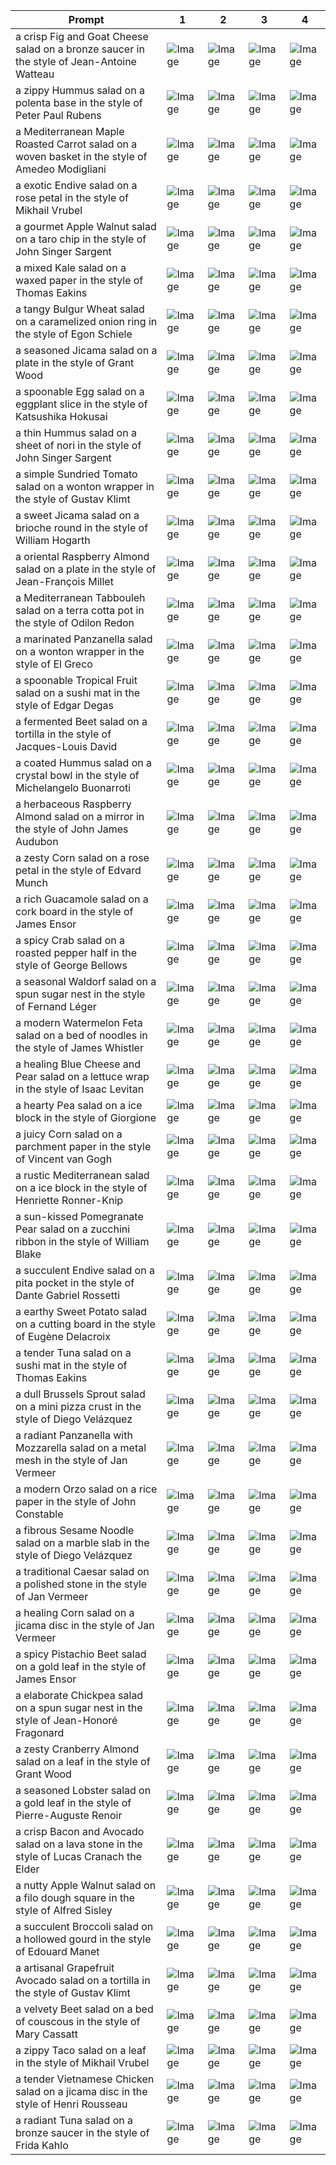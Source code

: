 | Prompt | 1 | 2 | 3 | 4 |
|-|-|-|-|-|
| a crisp Fig and Goat Cheese salad on a bronze saucer in the style of Jean-Antoine Watteau | ![Image](https://salad-benchmark-public-assets.s3.us-east-2.amazonaws.com/sdxl/39da815b-7759-45f3-8d40-806275a9ea6d-0.jpg) | ![Image](https://salad-benchmark-public-assets.s3.us-east-2.amazonaws.com/sdxl/39da815b-7759-45f3-8d40-806275a9ea6d-1.jpg) | ![Image](https://salad-benchmark-public-assets.s3.us-east-2.amazonaws.com/sdxl/39da815b-7759-45f3-8d40-806275a9ea6d-2.jpg) | ![Image](https://salad-benchmark-public-assets.s3.us-east-2.amazonaws.com/sdxl/39da815b-7759-45f3-8d40-806275a9ea6d-3.jpg) |
| a zippy Hummus salad on a polenta base in the style of Peter Paul Rubens | ![Image](https://salad-benchmark-public-assets.s3.us-east-2.amazonaws.com/sdxl/3e7f5ffb-55c7-4a50-9752-f0a72cd1eeaa-0.jpg) | ![Image](https://salad-benchmark-public-assets.s3.us-east-2.amazonaws.com/sdxl/3e7f5ffb-55c7-4a50-9752-f0a72cd1eeaa-1.jpg) | ![Image](https://salad-benchmark-public-assets.s3.us-east-2.amazonaws.com/sdxl/3e7f5ffb-55c7-4a50-9752-f0a72cd1eeaa-2.jpg) | ![Image](https://salad-benchmark-public-assets.s3.us-east-2.amazonaws.com/sdxl/3e7f5ffb-55c7-4a50-9752-f0a72cd1eeaa-3.jpg) |
| a Mediterranean Maple Roasted Carrot salad on a woven basket in the style of Amedeo Modigliani | ![Image](https://salad-benchmark-public-assets.s3.us-east-2.amazonaws.com/sdxl/0113283c-5715-4693-bf0f-f9810b04fb2c-0.jpg) | ![Image](https://salad-benchmark-public-assets.s3.us-east-2.amazonaws.com/sdxl/0113283c-5715-4693-bf0f-f9810b04fb2c-1.jpg) | ![Image](https://salad-benchmark-public-assets.s3.us-east-2.amazonaws.com/sdxl/0113283c-5715-4693-bf0f-f9810b04fb2c-2.jpg) | ![Image](https://salad-benchmark-public-assets.s3.us-east-2.amazonaws.com/sdxl/0113283c-5715-4693-bf0f-f9810b04fb2c-3.jpg) |
| a exotic Endive salad on a rose petal in the style of Mikhail Vrubel | ![Image](https://salad-benchmark-public-assets.s3.us-east-2.amazonaws.com/sdxl/d06b8185-eb23-40e2-abc3-c5fe7096b8d8-0.jpg) | ![Image](https://salad-benchmark-public-assets.s3.us-east-2.amazonaws.com/sdxl/d06b8185-eb23-40e2-abc3-c5fe7096b8d8-1.jpg) | ![Image](https://salad-benchmark-public-assets.s3.us-east-2.amazonaws.com/sdxl/d06b8185-eb23-40e2-abc3-c5fe7096b8d8-2.jpg) | ![Image](https://salad-benchmark-public-assets.s3.us-east-2.amazonaws.com/sdxl/d06b8185-eb23-40e2-abc3-c5fe7096b8d8-3.jpg) |
| a gourmet Apple Walnut salad on a taro chip in the style of John Singer Sargent | ![Image](https://salad-benchmark-public-assets.s3.us-east-2.amazonaws.com/sdxl/b9e17e57-93b2-4f0e-97e2-4bbc8b19a32b-0.jpg) | ![Image](https://salad-benchmark-public-assets.s3.us-east-2.amazonaws.com/sdxl/b9e17e57-93b2-4f0e-97e2-4bbc8b19a32b-1.jpg) | ![Image](https://salad-benchmark-public-assets.s3.us-east-2.amazonaws.com/sdxl/b9e17e57-93b2-4f0e-97e2-4bbc8b19a32b-2.jpg) | ![Image](https://salad-benchmark-public-assets.s3.us-east-2.amazonaws.com/sdxl/b9e17e57-93b2-4f0e-97e2-4bbc8b19a32b-3.jpg) |
| a mixed Kale salad on a waxed paper in the style of Thomas Eakins | ![Image](https://salad-benchmark-public-assets.s3.us-east-2.amazonaws.com/sdxl/7385108a-71a1-4da2-a742-b203fc2cff05-0.jpg) | ![Image](https://salad-benchmark-public-assets.s3.us-east-2.amazonaws.com/sdxl/7385108a-71a1-4da2-a742-b203fc2cff05-1.jpg) | ![Image](https://salad-benchmark-public-assets.s3.us-east-2.amazonaws.com/sdxl/7385108a-71a1-4da2-a742-b203fc2cff05-2.jpg) | ![Image](https://salad-benchmark-public-assets.s3.us-east-2.amazonaws.com/sdxl/7385108a-71a1-4da2-a742-b203fc2cff05-3.jpg) |
| a tangy Bulgur Wheat salad on a caramelized onion ring in the style of Egon Schiele | ![Image](https://salad-benchmark-public-assets.s3.us-east-2.amazonaws.com/sdxl/a6fa4303-94b3-447e-bf1c-6aa4b68d02e2-0.jpg) | ![Image](https://salad-benchmark-public-assets.s3.us-east-2.amazonaws.com/sdxl/a6fa4303-94b3-447e-bf1c-6aa4b68d02e2-1.jpg) | ![Image](https://salad-benchmark-public-assets.s3.us-east-2.amazonaws.com/sdxl/a6fa4303-94b3-447e-bf1c-6aa4b68d02e2-2.jpg) | ![Image](https://salad-benchmark-public-assets.s3.us-east-2.amazonaws.com/sdxl/a6fa4303-94b3-447e-bf1c-6aa4b68d02e2-3.jpg) |
| a seasoned Jicama salad on a plate in the style of Grant Wood | ![Image](https://salad-benchmark-public-assets.s3.us-east-2.amazonaws.com/sdxl/f3ddc673-da81-42e9-ae5b-bbd24f45777d-0.jpg) | ![Image](https://salad-benchmark-public-assets.s3.us-east-2.amazonaws.com/sdxl/f3ddc673-da81-42e9-ae5b-bbd24f45777d-1.jpg) | ![Image](https://salad-benchmark-public-assets.s3.us-east-2.amazonaws.com/sdxl/f3ddc673-da81-42e9-ae5b-bbd24f45777d-2.jpg) | ![Image](https://salad-benchmark-public-assets.s3.us-east-2.amazonaws.com/sdxl/f3ddc673-da81-42e9-ae5b-bbd24f45777d-3.jpg) |
| a spoonable Egg salad on a eggplant slice in the style of Katsushika Hokusai | ![Image](https://salad-benchmark-public-assets.s3.us-east-2.amazonaws.com/sdxl/84239425-9eb6-4922-8bb7-cdc33d2559a6-0.jpg) | ![Image](https://salad-benchmark-public-assets.s3.us-east-2.amazonaws.com/sdxl/84239425-9eb6-4922-8bb7-cdc33d2559a6-1.jpg) | ![Image](https://salad-benchmark-public-assets.s3.us-east-2.amazonaws.com/sdxl/84239425-9eb6-4922-8bb7-cdc33d2559a6-2.jpg) | ![Image](https://salad-benchmark-public-assets.s3.us-east-2.amazonaws.com/sdxl/84239425-9eb6-4922-8bb7-cdc33d2559a6-3.jpg) |
| a thin Hummus salad on a sheet of nori in the style of John Singer Sargent | ![Image](https://salad-benchmark-public-assets.s3.us-east-2.amazonaws.com/sdxl/790af562-7e7f-47b5-8cf8-6a7eb72032fb-0.jpg) | ![Image](https://salad-benchmark-public-assets.s3.us-east-2.amazonaws.com/sdxl/790af562-7e7f-47b5-8cf8-6a7eb72032fb-1.jpg) | ![Image](https://salad-benchmark-public-assets.s3.us-east-2.amazonaws.com/sdxl/790af562-7e7f-47b5-8cf8-6a7eb72032fb-2.jpg) | ![Image](https://salad-benchmark-public-assets.s3.us-east-2.amazonaws.com/sdxl/790af562-7e7f-47b5-8cf8-6a7eb72032fb-3.jpg) |
| a simple Sundried Tomato salad on a wonton wrapper in the style of Gustav Klimt | ![Image](https://salad-benchmark-public-assets.s3.us-east-2.amazonaws.com/sdxl/d6ccab27-7e57-490f-a5e2-49d289131780-0.jpg) | ![Image](https://salad-benchmark-public-assets.s3.us-east-2.amazonaws.com/sdxl/d6ccab27-7e57-490f-a5e2-49d289131780-1.jpg) | ![Image](https://salad-benchmark-public-assets.s3.us-east-2.amazonaws.com/sdxl/d6ccab27-7e57-490f-a5e2-49d289131780-2.jpg) | ![Image](https://salad-benchmark-public-assets.s3.us-east-2.amazonaws.com/sdxl/d6ccab27-7e57-490f-a5e2-49d289131780-3.jpg) |
| a sweet Jicama salad on a brioche round in the style of William Hogarth | ![Image](https://salad-benchmark-public-assets.s3.us-east-2.amazonaws.com/sdxl/7fc0166d-713f-4b36-8a51-8d5e66429320-0.jpg) | ![Image](https://salad-benchmark-public-assets.s3.us-east-2.amazonaws.com/sdxl/7fc0166d-713f-4b36-8a51-8d5e66429320-1.jpg) | ![Image](https://salad-benchmark-public-assets.s3.us-east-2.amazonaws.com/sdxl/7fc0166d-713f-4b36-8a51-8d5e66429320-2.jpg) | ![Image](https://salad-benchmark-public-assets.s3.us-east-2.amazonaws.com/sdxl/7fc0166d-713f-4b36-8a51-8d5e66429320-3.jpg) |
| a oriental Raspberry Almond salad on a plate in the style of Jean-François Millet | ![Image](https://salad-benchmark-public-assets.s3.us-east-2.amazonaws.com/sdxl/b63d4b6d-949b-4948-8131-45bdf7e8ee74-0.jpg) | ![Image](https://salad-benchmark-public-assets.s3.us-east-2.amazonaws.com/sdxl/b63d4b6d-949b-4948-8131-45bdf7e8ee74-1.jpg) | ![Image](https://salad-benchmark-public-assets.s3.us-east-2.amazonaws.com/sdxl/b63d4b6d-949b-4948-8131-45bdf7e8ee74-2.jpg) | ![Image](https://salad-benchmark-public-assets.s3.us-east-2.amazonaws.com/sdxl/b63d4b6d-949b-4948-8131-45bdf7e8ee74-3.jpg) |
| a Mediterranean Tabbouleh salad on a terra cotta pot in the style of Odilon Redon | ![Image](https://salad-benchmark-public-assets.s3.us-east-2.amazonaws.com/sdxl/7da51be9-9ed2-4cec-b902-a07f379bd854-0.jpg) | ![Image](https://salad-benchmark-public-assets.s3.us-east-2.amazonaws.com/sdxl/7da51be9-9ed2-4cec-b902-a07f379bd854-1.jpg) | ![Image](https://salad-benchmark-public-assets.s3.us-east-2.amazonaws.com/sdxl/7da51be9-9ed2-4cec-b902-a07f379bd854-2.jpg) | ![Image](https://salad-benchmark-public-assets.s3.us-east-2.amazonaws.com/sdxl/7da51be9-9ed2-4cec-b902-a07f379bd854-3.jpg) |
| a marinated Panzanella salad on a wonton wrapper in the style of El Greco | ![Image](https://salad-benchmark-public-assets.s3.us-east-2.amazonaws.com/sdxl/64780ce8-6dea-42c5-80b6-56cb4caab43f-0.jpg) | ![Image](https://salad-benchmark-public-assets.s3.us-east-2.amazonaws.com/sdxl/64780ce8-6dea-42c5-80b6-56cb4caab43f-1.jpg) | ![Image](https://salad-benchmark-public-assets.s3.us-east-2.amazonaws.com/sdxl/64780ce8-6dea-42c5-80b6-56cb4caab43f-2.jpg) | ![Image](https://salad-benchmark-public-assets.s3.us-east-2.amazonaws.com/sdxl/64780ce8-6dea-42c5-80b6-56cb4caab43f-3.jpg) |
| a spoonable Tropical Fruit salad on a sushi mat in the style of Edgar Degas | ![Image](https://salad-benchmark-public-assets.s3.us-east-2.amazonaws.com/sdxl/8fd9238b-fa18-4c55-b4c1-691b2cdbb42a-0.jpg) | ![Image](https://salad-benchmark-public-assets.s3.us-east-2.amazonaws.com/sdxl/8fd9238b-fa18-4c55-b4c1-691b2cdbb42a-1.jpg) | ![Image](https://salad-benchmark-public-assets.s3.us-east-2.amazonaws.com/sdxl/8fd9238b-fa18-4c55-b4c1-691b2cdbb42a-2.jpg) | ![Image](https://salad-benchmark-public-assets.s3.us-east-2.amazonaws.com/sdxl/8fd9238b-fa18-4c55-b4c1-691b2cdbb42a-3.jpg) |
| a fermented Beet salad on a tortilla in the style of Jacques-Louis David | ![Image](https://salad-benchmark-public-assets.s3.us-east-2.amazonaws.com/sdxl/0335badc-c4a3-4c0f-97ff-3a9af115eb3b-0.jpg) | ![Image](https://salad-benchmark-public-assets.s3.us-east-2.amazonaws.com/sdxl/0335badc-c4a3-4c0f-97ff-3a9af115eb3b-1.jpg) | ![Image](https://salad-benchmark-public-assets.s3.us-east-2.amazonaws.com/sdxl/0335badc-c4a3-4c0f-97ff-3a9af115eb3b-2.jpg) | ![Image](https://salad-benchmark-public-assets.s3.us-east-2.amazonaws.com/sdxl/0335badc-c4a3-4c0f-97ff-3a9af115eb3b-3.jpg) |
| a coated Hummus salad on a crystal bowl in the style of Michelangelo Buonarroti | ![Image](https://salad-benchmark-public-assets.s3.us-east-2.amazonaws.com/sdxl/b6ec0c93-b579-4043-8abb-c45bc9e25005-0.jpg) | ![Image](https://salad-benchmark-public-assets.s3.us-east-2.amazonaws.com/sdxl/b6ec0c93-b579-4043-8abb-c45bc9e25005-1.jpg) | ![Image](https://salad-benchmark-public-assets.s3.us-east-2.amazonaws.com/sdxl/b6ec0c93-b579-4043-8abb-c45bc9e25005-2.jpg) | ![Image](https://salad-benchmark-public-assets.s3.us-east-2.amazonaws.com/sdxl/b6ec0c93-b579-4043-8abb-c45bc9e25005-3.jpg) |
| a herbaceous Raspberry Almond salad on a mirror in the style of John James Audubon | ![Image](https://salad-benchmark-public-assets.s3.us-east-2.amazonaws.com/sdxl/abb231a7-7f4f-4dba-9f2b-90fc6971c57c-0.jpg) | ![Image](https://salad-benchmark-public-assets.s3.us-east-2.amazonaws.com/sdxl/abb231a7-7f4f-4dba-9f2b-90fc6971c57c-1.jpg) | ![Image](https://salad-benchmark-public-assets.s3.us-east-2.amazonaws.com/sdxl/abb231a7-7f4f-4dba-9f2b-90fc6971c57c-2.jpg) | ![Image](https://salad-benchmark-public-assets.s3.us-east-2.amazonaws.com/sdxl/abb231a7-7f4f-4dba-9f2b-90fc6971c57c-3.jpg) |
| a zesty Corn salad on a rose petal in the style of Edvard Munch | ![Image](https://salad-benchmark-public-assets.s3.us-east-2.amazonaws.com/sdxl/2fed04af-8f2e-4282-9f56-dc69dd723e12-0.jpg) | ![Image](https://salad-benchmark-public-assets.s3.us-east-2.amazonaws.com/sdxl/2fed04af-8f2e-4282-9f56-dc69dd723e12-1.jpg) | ![Image](https://salad-benchmark-public-assets.s3.us-east-2.amazonaws.com/sdxl/2fed04af-8f2e-4282-9f56-dc69dd723e12-2.jpg) | ![Image](https://salad-benchmark-public-assets.s3.us-east-2.amazonaws.com/sdxl/2fed04af-8f2e-4282-9f56-dc69dd723e12-3.jpg) |
| a rich Guacamole salad on a cork board in the style of James Ensor | ![Image](https://salad-benchmark-public-assets.s3.us-east-2.amazonaws.com/sdxl/841bf135-5921-4900-a296-7ab500e19375-0.jpg) | ![Image](https://salad-benchmark-public-assets.s3.us-east-2.amazonaws.com/sdxl/841bf135-5921-4900-a296-7ab500e19375-1.jpg) | ![Image](https://salad-benchmark-public-assets.s3.us-east-2.amazonaws.com/sdxl/841bf135-5921-4900-a296-7ab500e19375-2.jpg) | ![Image](https://salad-benchmark-public-assets.s3.us-east-2.amazonaws.com/sdxl/841bf135-5921-4900-a296-7ab500e19375-3.jpg) |
| a spicy Crab salad on a roasted pepper half in the style of George Bellows | ![Image](https://salad-benchmark-public-assets.s3.us-east-2.amazonaws.com/sdxl/22311dee-6f09-402d-9d08-cd9afbe8610e-0.jpg) | ![Image](https://salad-benchmark-public-assets.s3.us-east-2.amazonaws.com/sdxl/22311dee-6f09-402d-9d08-cd9afbe8610e-1.jpg) | ![Image](https://salad-benchmark-public-assets.s3.us-east-2.amazonaws.com/sdxl/22311dee-6f09-402d-9d08-cd9afbe8610e-2.jpg) | ![Image](https://salad-benchmark-public-assets.s3.us-east-2.amazonaws.com/sdxl/22311dee-6f09-402d-9d08-cd9afbe8610e-3.jpg) |
| a seasonal Waldorf salad on a spun sugar nest in the style of Fernand Léger | ![Image](https://salad-benchmark-public-assets.s3.us-east-2.amazonaws.com/sdxl/cb80b8a2-2a8c-4707-8897-715d44be3157-0.jpg) | ![Image](https://salad-benchmark-public-assets.s3.us-east-2.amazonaws.com/sdxl/cb80b8a2-2a8c-4707-8897-715d44be3157-1.jpg) | ![Image](https://salad-benchmark-public-assets.s3.us-east-2.amazonaws.com/sdxl/cb80b8a2-2a8c-4707-8897-715d44be3157-2.jpg) | ![Image](https://salad-benchmark-public-assets.s3.us-east-2.amazonaws.com/sdxl/cb80b8a2-2a8c-4707-8897-715d44be3157-3.jpg) |
| a modern Watermelon Feta salad on a bed of noodles in the style of James Whistler | ![Image](https://salad-benchmark-public-assets.s3.us-east-2.amazonaws.com/sdxl/68a8c21b-116e-4e48-ad08-9b29c79c37d3-0.jpg) | ![Image](https://salad-benchmark-public-assets.s3.us-east-2.amazonaws.com/sdxl/68a8c21b-116e-4e48-ad08-9b29c79c37d3-1.jpg) | ![Image](https://salad-benchmark-public-assets.s3.us-east-2.amazonaws.com/sdxl/68a8c21b-116e-4e48-ad08-9b29c79c37d3-2.jpg) | ![Image](https://salad-benchmark-public-assets.s3.us-east-2.amazonaws.com/sdxl/68a8c21b-116e-4e48-ad08-9b29c79c37d3-3.jpg) |
| a healing Blue Cheese and Pear salad on a lettuce wrap in the style of Isaac Levitan | ![Image](https://salad-benchmark-public-assets.s3.us-east-2.amazonaws.com/sdxl/4f4151f2-635e-4f4b-becb-1c66dfef3eed-0.jpg) | ![Image](https://salad-benchmark-public-assets.s3.us-east-2.amazonaws.com/sdxl/4f4151f2-635e-4f4b-becb-1c66dfef3eed-1.jpg) | ![Image](https://salad-benchmark-public-assets.s3.us-east-2.amazonaws.com/sdxl/4f4151f2-635e-4f4b-becb-1c66dfef3eed-2.jpg) | ![Image](https://salad-benchmark-public-assets.s3.us-east-2.amazonaws.com/sdxl/4f4151f2-635e-4f4b-becb-1c66dfef3eed-3.jpg) |
| a hearty Pea salad on a ice block in the style of Giorgione | ![Image](https://salad-benchmark-public-assets.s3.us-east-2.amazonaws.com/sdxl/04e3ca77-a850-4055-adc0-ef015f5c7741-0.jpg) | ![Image](https://salad-benchmark-public-assets.s3.us-east-2.amazonaws.com/sdxl/04e3ca77-a850-4055-adc0-ef015f5c7741-1.jpg) | ![Image](https://salad-benchmark-public-assets.s3.us-east-2.amazonaws.com/sdxl/04e3ca77-a850-4055-adc0-ef015f5c7741-2.jpg) | ![Image](https://salad-benchmark-public-assets.s3.us-east-2.amazonaws.com/sdxl/04e3ca77-a850-4055-adc0-ef015f5c7741-3.jpg) |
| a juicy Corn salad on a parchment paper in the style of Vincent van Gogh | ![Image](https://salad-benchmark-public-assets.s3.us-east-2.amazonaws.com/sdxl/095b8c7f-7b3d-4eea-803a-934187aef79b-0.jpg) | ![Image](https://salad-benchmark-public-assets.s3.us-east-2.amazonaws.com/sdxl/095b8c7f-7b3d-4eea-803a-934187aef79b-1.jpg) | ![Image](https://salad-benchmark-public-assets.s3.us-east-2.amazonaws.com/sdxl/095b8c7f-7b3d-4eea-803a-934187aef79b-2.jpg) | ![Image](https://salad-benchmark-public-assets.s3.us-east-2.amazonaws.com/sdxl/095b8c7f-7b3d-4eea-803a-934187aef79b-3.jpg) |
| a rustic Mediterranean salad on a ice block in the style of Henriette Ronner-Knip | ![Image](https://salad-benchmark-public-assets.s3.us-east-2.amazonaws.com/sdxl/58855040-70d4-4781-901c-dc3df6014878-0.jpg) | ![Image](https://salad-benchmark-public-assets.s3.us-east-2.amazonaws.com/sdxl/58855040-70d4-4781-901c-dc3df6014878-1.jpg) | ![Image](https://salad-benchmark-public-assets.s3.us-east-2.amazonaws.com/sdxl/58855040-70d4-4781-901c-dc3df6014878-2.jpg) | ![Image](https://salad-benchmark-public-assets.s3.us-east-2.amazonaws.com/sdxl/58855040-70d4-4781-901c-dc3df6014878-3.jpg) |
| a sun-kissed Pomegranate Pear salad on a zucchini ribbon in the style of William Blake | ![Image](https://salad-benchmark-public-assets.s3.us-east-2.amazonaws.com/sdxl/920e70cf-99bd-4c50-bf13-78486e3ecfde-0.jpg) | ![Image](https://salad-benchmark-public-assets.s3.us-east-2.amazonaws.com/sdxl/920e70cf-99bd-4c50-bf13-78486e3ecfde-1.jpg) | ![Image](https://salad-benchmark-public-assets.s3.us-east-2.amazonaws.com/sdxl/920e70cf-99bd-4c50-bf13-78486e3ecfde-2.jpg) | ![Image](https://salad-benchmark-public-assets.s3.us-east-2.amazonaws.com/sdxl/920e70cf-99bd-4c50-bf13-78486e3ecfde-3.jpg) |
| a succulent Endive salad on a pita pocket in the style of Dante Gabriel Rossetti | ![Image](https://salad-benchmark-public-assets.s3.us-east-2.amazonaws.com/sdxl/2967f247-f3eb-4bcf-aac6-4efcaca32ba3-0.jpg) | ![Image](https://salad-benchmark-public-assets.s3.us-east-2.amazonaws.com/sdxl/2967f247-f3eb-4bcf-aac6-4efcaca32ba3-1.jpg) | ![Image](https://salad-benchmark-public-assets.s3.us-east-2.amazonaws.com/sdxl/2967f247-f3eb-4bcf-aac6-4efcaca32ba3-2.jpg) | ![Image](https://salad-benchmark-public-assets.s3.us-east-2.amazonaws.com/sdxl/2967f247-f3eb-4bcf-aac6-4efcaca32ba3-3.jpg) |
| a earthy Sweet Potato salad on a cutting board in the style of Eugène Delacroix | ![Image](https://salad-benchmark-public-assets.s3.us-east-2.amazonaws.com/sdxl/31360a41-10ce-41d3-96e3-11202dae5161-0.jpg) | ![Image](https://salad-benchmark-public-assets.s3.us-east-2.amazonaws.com/sdxl/31360a41-10ce-41d3-96e3-11202dae5161-1.jpg) | ![Image](https://salad-benchmark-public-assets.s3.us-east-2.amazonaws.com/sdxl/31360a41-10ce-41d3-96e3-11202dae5161-2.jpg) | ![Image](https://salad-benchmark-public-assets.s3.us-east-2.amazonaws.com/sdxl/31360a41-10ce-41d3-96e3-11202dae5161-3.jpg) |
| a tender Tuna salad on a sushi mat in the style of Thomas Eakins | ![Image](https://salad-benchmark-public-assets.s3.us-east-2.amazonaws.com/sdxl/89570086-835c-48e4-bfc6-9e21ee6cb03b-0.jpg) | ![Image](https://salad-benchmark-public-assets.s3.us-east-2.amazonaws.com/sdxl/89570086-835c-48e4-bfc6-9e21ee6cb03b-1.jpg) | ![Image](https://salad-benchmark-public-assets.s3.us-east-2.amazonaws.com/sdxl/89570086-835c-48e4-bfc6-9e21ee6cb03b-2.jpg) | ![Image](https://salad-benchmark-public-assets.s3.us-east-2.amazonaws.com/sdxl/89570086-835c-48e4-bfc6-9e21ee6cb03b-3.jpg) |
| a dull Brussels Sprout salad on a mini pizza crust in the style of Diego Velázquez | ![Image](https://salad-benchmark-public-assets.s3.us-east-2.amazonaws.com/sdxl/df3085fe-98f2-4be4-a1a9-c63c4c7b615f-0.jpg) | ![Image](https://salad-benchmark-public-assets.s3.us-east-2.amazonaws.com/sdxl/df3085fe-98f2-4be4-a1a9-c63c4c7b615f-1.jpg) | ![Image](https://salad-benchmark-public-assets.s3.us-east-2.amazonaws.com/sdxl/df3085fe-98f2-4be4-a1a9-c63c4c7b615f-2.jpg) | ![Image](https://salad-benchmark-public-assets.s3.us-east-2.amazonaws.com/sdxl/df3085fe-98f2-4be4-a1a9-c63c4c7b615f-3.jpg) |
| a radiant Panzanella with Mozzarella salad on a metal mesh in the style of Jan Vermeer | ![Image](https://salad-benchmark-public-assets.s3.us-east-2.amazonaws.com/sdxl/2470e19e-a6b5-45a9-9458-8b5452d3058e-0.jpg) | ![Image](https://salad-benchmark-public-assets.s3.us-east-2.amazonaws.com/sdxl/2470e19e-a6b5-45a9-9458-8b5452d3058e-1.jpg) | ![Image](https://salad-benchmark-public-assets.s3.us-east-2.amazonaws.com/sdxl/2470e19e-a6b5-45a9-9458-8b5452d3058e-2.jpg) | ![Image](https://salad-benchmark-public-assets.s3.us-east-2.amazonaws.com/sdxl/2470e19e-a6b5-45a9-9458-8b5452d3058e-3.jpg) |
| a modern Orzo salad on a rice paper in the style of John Constable | ![Image](https://salad-benchmark-public-assets.s3.us-east-2.amazonaws.com/sdxl/ae46aae4-62a1-41e3-ae1a-caccc65917d8-0.jpg) | ![Image](https://salad-benchmark-public-assets.s3.us-east-2.amazonaws.com/sdxl/ae46aae4-62a1-41e3-ae1a-caccc65917d8-1.jpg) | ![Image](https://salad-benchmark-public-assets.s3.us-east-2.amazonaws.com/sdxl/ae46aae4-62a1-41e3-ae1a-caccc65917d8-2.jpg) | ![Image](https://salad-benchmark-public-assets.s3.us-east-2.amazonaws.com/sdxl/ae46aae4-62a1-41e3-ae1a-caccc65917d8-3.jpg) |
| a fibrous Sesame Noodle salad on a marble slab in the style of Diego Velázquez | ![Image](https://salad-benchmark-public-assets.s3.us-east-2.amazonaws.com/sdxl/6ad62e80-7825-4293-ba18-476fc0d67b97-0.jpg) | ![Image](https://salad-benchmark-public-assets.s3.us-east-2.amazonaws.com/sdxl/6ad62e80-7825-4293-ba18-476fc0d67b97-1.jpg) | ![Image](https://salad-benchmark-public-assets.s3.us-east-2.amazonaws.com/sdxl/6ad62e80-7825-4293-ba18-476fc0d67b97-2.jpg) | ![Image](https://salad-benchmark-public-assets.s3.us-east-2.amazonaws.com/sdxl/6ad62e80-7825-4293-ba18-476fc0d67b97-3.jpg) |
| a traditional Caesar salad on a polished stone in the style of Jan Vermeer | ![Image](https://salad-benchmark-public-assets.s3.us-east-2.amazonaws.com/sdxl/a525873f-b743-4be3-b9db-607555dc6bdc-0.jpg) | ![Image](https://salad-benchmark-public-assets.s3.us-east-2.amazonaws.com/sdxl/a525873f-b743-4be3-b9db-607555dc6bdc-1.jpg) | ![Image](https://salad-benchmark-public-assets.s3.us-east-2.amazonaws.com/sdxl/a525873f-b743-4be3-b9db-607555dc6bdc-2.jpg) | ![Image](https://salad-benchmark-public-assets.s3.us-east-2.amazonaws.com/sdxl/a525873f-b743-4be3-b9db-607555dc6bdc-3.jpg) |
| a healing Corn salad on a jicama disc in the style of Jan Vermeer | ![Image](https://salad-benchmark-public-assets.s3.us-east-2.amazonaws.com/sdxl/5e5415bf-20f6-462b-9f91-07499edc09d3-0.jpg) | ![Image](https://salad-benchmark-public-assets.s3.us-east-2.amazonaws.com/sdxl/5e5415bf-20f6-462b-9f91-07499edc09d3-1.jpg) | ![Image](https://salad-benchmark-public-assets.s3.us-east-2.amazonaws.com/sdxl/5e5415bf-20f6-462b-9f91-07499edc09d3-2.jpg) | ![Image](https://salad-benchmark-public-assets.s3.us-east-2.amazonaws.com/sdxl/5e5415bf-20f6-462b-9f91-07499edc09d3-3.jpg) |
| a spicy Pistachio Beet salad on a gold leaf in the style of James Ensor | ![Image](https://salad-benchmark-public-assets.s3.us-east-2.amazonaws.com/sdxl/d8d592bf-a524-4a13-977f-1a56d5ccb742-0.jpg) | ![Image](https://salad-benchmark-public-assets.s3.us-east-2.amazonaws.com/sdxl/d8d592bf-a524-4a13-977f-1a56d5ccb742-1.jpg) | ![Image](https://salad-benchmark-public-assets.s3.us-east-2.amazonaws.com/sdxl/d8d592bf-a524-4a13-977f-1a56d5ccb742-2.jpg) | ![Image](https://salad-benchmark-public-assets.s3.us-east-2.amazonaws.com/sdxl/d8d592bf-a524-4a13-977f-1a56d5ccb742-3.jpg) |
| a elaborate Chickpea salad on a spun sugar nest in the style of Jean-Honoré Fragonard | ![Image](https://salad-benchmark-public-assets.s3.us-east-2.amazonaws.com/sdxl/6bcbea94-2a15-45f1-a82e-6853511f4906-0.jpg) | ![Image](https://salad-benchmark-public-assets.s3.us-east-2.amazonaws.com/sdxl/6bcbea94-2a15-45f1-a82e-6853511f4906-1.jpg) | ![Image](https://salad-benchmark-public-assets.s3.us-east-2.amazonaws.com/sdxl/6bcbea94-2a15-45f1-a82e-6853511f4906-2.jpg) | ![Image](https://salad-benchmark-public-assets.s3.us-east-2.amazonaws.com/sdxl/6bcbea94-2a15-45f1-a82e-6853511f4906-3.jpg) |
| a zesty Cranberry Almond salad on a leaf in the style of Grant Wood | ![Image](https://salad-benchmark-public-assets.s3.us-east-2.amazonaws.com/sdxl/612dbdd3-3cf7-4d33-ba0d-ba1115620be9-0.jpg) | ![Image](https://salad-benchmark-public-assets.s3.us-east-2.amazonaws.com/sdxl/612dbdd3-3cf7-4d33-ba0d-ba1115620be9-1.jpg) | ![Image](https://salad-benchmark-public-assets.s3.us-east-2.amazonaws.com/sdxl/612dbdd3-3cf7-4d33-ba0d-ba1115620be9-2.jpg) | ![Image](https://salad-benchmark-public-assets.s3.us-east-2.amazonaws.com/sdxl/612dbdd3-3cf7-4d33-ba0d-ba1115620be9-3.jpg) |
| a seasoned Lobster salad on a gold leaf in the style of Pierre-Auguste Renoir | ![Image](https://salad-benchmark-public-assets.s3.us-east-2.amazonaws.com/sdxl/558c74ce-2f88-4ccd-9a99-cc8ded6c7a2e-0.jpg) | ![Image](https://salad-benchmark-public-assets.s3.us-east-2.amazonaws.com/sdxl/558c74ce-2f88-4ccd-9a99-cc8ded6c7a2e-1.jpg) | ![Image](https://salad-benchmark-public-assets.s3.us-east-2.amazonaws.com/sdxl/558c74ce-2f88-4ccd-9a99-cc8ded6c7a2e-2.jpg) | ![Image](https://salad-benchmark-public-assets.s3.us-east-2.amazonaws.com/sdxl/558c74ce-2f88-4ccd-9a99-cc8ded6c7a2e-3.jpg) |
| a crisp Bacon and Avocado salad on a lava stone in the style of Lucas Cranach the Elder | ![Image](https://salad-benchmark-public-assets.s3.us-east-2.amazonaws.com/sdxl/89489547-503d-45ed-9265-c11589aab089-0.jpg) | ![Image](https://salad-benchmark-public-assets.s3.us-east-2.amazonaws.com/sdxl/89489547-503d-45ed-9265-c11589aab089-1.jpg) | ![Image](https://salad-benchmark-public-assets.s3.us-east-2.amazonaws.com/sdxl/89489547-503d-45ed-9265-c11589aab089-2.jpg) | ![Image](https://salad-benchmark-public-assets.s3.us-east-2.amazonaws.com/sdxl/89489547-503d-45ed-9265-c11589aab089-3.jpg) |
| a nutty Apple Walnut salad on a filo dough square in the style of Alfred Sisley | ![Image](https://salad-benchmark-public-assets.s3.us-east-2.amazonaws.com/sdxl/4ffe0d98-fc99-4e6b-8042-5ae3116480ac-0.jpg) | ![Image](https://salad-benchmark-public-assets.s3.us-east-2.amazonaws.com/sdxl/4ffe0d98-fc99-4e6b-8042-5ae3116480ac-1.jpg) | ![Image](https://salad-benchmark-public-assets.s3.us-east-2.amazonaws.com/sdxl/4ffe0d98-fc99-4e6b-8042-5ae3116480ac-2.jpg) | ![Image](https://salad-benchmark-public-assets.s3.us-east-2.amazonaws.com/sdxl/4ffe0d98-fc99-4e6b-8042-5ae3116480ac-3.jpg) |
| a succulent Broccoli salad on a hollowed gourd in the style of Edouard Manet | ![Image](https://salad-benchmark-public-assets.s3.us-east-2.amazonaws.com/sdxl/46abb104-7449-4834-924e-90900acada66-0.jpg) | ![Image](https://salad-benchmark-public-assets.s3.us-east-2.amazonaws.com/sdxl/46abb104-7449-4834-924e-90900acada66-1.jpg) | ![Image](https://salad-benchmark-public-assets.s3.us-east-2.amazonaws.com/sdxl/46abb104-7449-4834-924e-90900acada66-2.jpg) | ![Image](https://salad-benchmark-public-assets.s3.us-east-2.amazonaws.com/sdxl/46abb104-7449-4834-924e-90900acada66-3.jpg) |
| a artisanal Grapefruit Avocado salad on a tortilla in the style of Gustav Klimt | ![Image](https://salad-benchmark-public-assets.s3.us-east-2.amazonaws.com/sdxl/4e08e0c1-5a4c-4f57-8c0b-eeb6925e1c6d-0.jpg) | ![Image](https://salad-benchmark-public-assets.s3.us-east-2.amazonaws.com/sdxl/4e08e0c1-5a4c-4f57-8c0b-eeb6925e1c6d-1.jpg) | ![Image](https://salad-benchmark-public-assets.s3.us-east-2.amazonaws.com/sdxl/4e08e0c1-5a4c-4f57-8c0b-eeb6925e1c6d-2.jpg) | ![Image](https://salad-benchmark-public-assets.s3.us-east-2.amazonaws.com/sdxl/4e08e0c1-5a4c-4f57-8c0b-eeb6925e1c6d-3.jpg) |
| a velvety Beet salad on a bed of couscous in the style of Mary Cassatt | ![Image](https://salad-benchmark-public-assets.s3.us-east-2.amazonaws.com/sdxl/1dbd96b7-3e91-418a-a911-8de56044f4e3-0.jpg) | ![Image](https://salad-benchmark-public-assets.s3.us-east-2.amazonaws.com/sdxl/1dbd96b7-3e91-418a-a911-8de56044f4e3-1.jpg) | ![Image](https://salad-benchmark-public-assets.s3.us-east-2.amazonaws.com/sdxl/1dbd96b7-3e91-418a-a911-8de56044f4e3-2.jpg) | ![Image](https://salad-benchmark-public-assets.s3.us-east-2.amazonaws.com/sdxl/1dbd96b7-3e91-418a-a911-8de56044f4e3-3.jpg) |
| a zippy Taco salad on a leaf in the style of Mikhail Vrubel | ![Image](https://salad-benchmark-public-assets.s3.us-east-2.amazonaws.com/sdxl/d6cbec12-363f-4e8a-9655-685b3c19d56a-0.jpg) | ![Image](https://salad-benchmark-public-assets.s3.us-east-2.amazonaws.com/sdxl/d6cbec12-363f-4e8a-9655-685b3c19d56a-1.jpg) | ![Image](https://salad-benchmark-public-assets.s3.us-east-2.amazonaws.com/sdxl/d6cbec12-363f-4e8a-9655-685b3c19d56a-2.jpg) | ![Image](https://salad-benchmark-public-assets.s3.us-east-2.amazonaws.com/sdxl/d6cbec12-363f-4e8a-9655-685b3c19d56a-3.jpg) |
| a tender Vietnamese Chicken salad on a jicama disc in the style of Henri Rousseau | ![Image](https://salad-benchmark-public-assets.s3.us-east-2.amazonaws.com/sdxl/ebb4dc60-b2ad-40cc-beff-166b4956ff27-0.jpg) | ![Image](https://salad-benchmark-public-assets.s3.us-east-2.amazonaws.com/sdxl/ebb4dc60-b2ad-40cc-beff-166b4956ff27-1.jpg) | ![Image](https://salad-benchmark-public-assets.s3.us-east-2.amazonaws.com/sdxl/ebb4dc60-b2ad-40cc-beff-166b4956ff27-2.jpg) | ![Image](https://salad-benchmark-public-assets.s3.us-east-2.amazonaws.com/sdxl/ebb4dc60-b2ad-40cc-beff-166b4956ff27-3.jpg) |
| a radiant Tuna salad on a bronze saucer in the style of Frida Kahlo | ![Image](https://salad-benchmark-public-assets.s3.us-east-2.amazonaws.com/sdxl/10c6add7-d675-428a-a31c-7974b42fa19e-0.jpg) | ![Image](https://salad-benchmark-public-assets.s3.us-east-2.amazonaws.com/sdxl/10c6add7-d675-428a-a31c-7974b42fa19e-1.jpg) | ![Image](https://salad-benchmark-public-assets.s3.us-east-2.amazonaws.com/sdxl/10c6add7-d675-428a-a31c-7974b42fa19e-2.jpg) | ![Image](https://salad-benchmark-public-assets.s3.us-east-2.amazonaws.com/sdxl/10c6add7-d675-428a-a31c-7974b42fa19e-3.jpg) |
